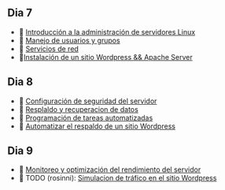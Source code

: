 ## Dia 7

- 📗 [Introducción a la administración de servidores Linux](./introduction-linux-server-administration.es.md)
- 📗 [Manejo de usuarios y grupos](./users-groups-management.es.md)
- 📗 [Servicios de red](./network-services.es.md)
- 🧪[Instalación de un sitio Wordpress && Apache Server](https://github.com/4GeeksAcademy/deploying-wordpress-debian)

## Dia 8

- 📗 [Configuración de seguridad del servidor](./server-security.es.md)
- 📗 [Resplaldo y recuperacion de datos](./data-backup-recovery.es.md)
- 📗 [Programación de tareas automatizadas](./task-automation.es.md)
- 🧪 [Automatizar el respaldo de un sitio Wordpress](https://github.com/4GeeksAcademy/scheduling-automatic-wordpress-backup)

## Dia 9

- 📗 [Monitoreo y optimización del rendimiento del servidor](./monitoring-optimization.es.md)
- 🧪 TODO (rosinni): [Simulacion de tráfico en el sitio Wordpress](./labs/traffic-simulation.es.md)
